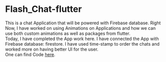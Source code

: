 # Flash_Chat-flutter
This is a chat Application that will be powered with Firebase database. Right Now, I have worked on using Animations on Applications and how we can use both custom animations as
well as packages from flutter.
<br>
Today, I have completed the App work here. I have connected the App with Firebase database: firestore. I have used time-stamp to order the chats and worked more on having better
UI for the user.
<br>
One can find Code <a href = "https://drive.google.com/file/d/1_Bf777cm3aP2DcvPg6BCRAHe3DksTFgq/view?usp=sharing">here</a>.
